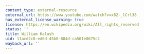 ```yaml
---
content_type: external-resource
external_url: https://www.youtube.com/watch?v=x82-_lCrl38
has_external_license_warning: true
license: https://en.wikipedia.org/wiki/All_rights_reserved
status: ''
title: William Kalush
uid: 11acd2c0-ed6d-45b0-884d-ca501e0675c2
wayback_url: ''
---
```

